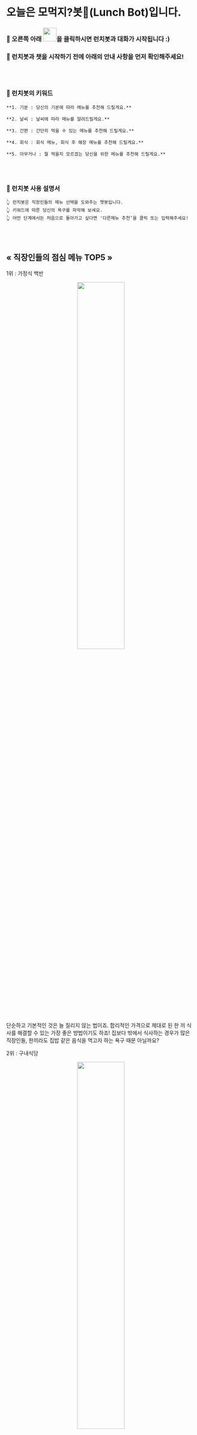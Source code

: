 <H1>오늘은 모먹지?봇🤖(Lunch Bot)입니다.</H1>       

  


### 🤖 오른쪽 아래 <img src="https://user-images.githubusercontent.com/103111041/169630391-8f1122ac-71b8-454c-a987-66b534ca33cc.png" width="36px" height="36px">을 클릭하시면 런치봇과 대화가 시작됩니다 :)  


### 🤖 런치봇과 챗을 시작하기 전에 아래의 안내 사항을 먼저 확인해주세요!     
<br><br> 
  
  

### 🎯 런치봇의 키워드  
  
```
**1. 기분 : 당신의 기분에 따라 메뉴를 추천해 드릴게요.**

**2. 날씨 : 날씨에 따라 메뉴를 알려드릴게요.**

**3. 간편 : 간단히 먹을 수 있는 메뉴를 추천해 드릴게요.**

**4. 회식 : 회식 메뉴, 회식 후 해장 메뉴를 추천해 드릴게요.**

**5. 아무거나 : 뭘 먹을지 모르겠는 당신을 위한 메뉴를 추천해 드릴게요.** 
```
<br><br>
### 🎯 런치봇 사용 설명서         
```
👆 런치봇은 직장인들의 메뉴 선택을 도와주는 챗봇입니다.  
👆 키워드에 따른 당신의 욕구를 파악해 보세요.  
👆 어떤 단계에서든 처음으로 돌아가고 싶다면 '다른메뉴 추천‘을 클릭 또는 입력해주세요!  
```
  <br><br> 
## « 직장인들의 점심 메뉴 TOP5 »

1위 : 가정식 백반

<p align="center"> 
  <img src="https://user-images.githubusercontent.com/103111041/169541654-c1436b2c-a364-467d-817c-2b31c7057028.jpg" width="50%" height="50%" border="0">
</p>

단순하고 기본적인 것은 늘 질리지 않는 법이죠. 합리적인 가격으로 제대로 된 한 끼 식사를 해결할 수 있는 가장 좋은 방법이기도 하죠! 집보다 밖에서 식사하는 경우가 많은 직장인들, 한끼라도 집밥 같은 음식을 먹고자 하는 욕구 때문 아닐까요?


2위 : 구내식당 

<p align="center">
  <img src="https://user-images.githubusercontent.com/103111041/169543006-0f8ff9b7-2106-4a2f-8160-3c360bb9372d.jpg" width="50%" height="50%">
</p>

회사에서 식대 명목으로 지원하는 경우가 많고 가격도 저렴하죠. 최근 공공기관이나 일부 기업은 외부인에게도 구내 식당을 개방한다고 하네요 ~

3위 :  김치찌개

<p align="center"> 
  <img src="https://user-images.githubusercontent.com/103111041/169541654-c1436b2c-a364-467d-817c-2b31c7057028.jpg" width="50%" height="50%">
</p>


![김치찌개](https://user-images.githubusercontent.com/103111041/169543410-89387f26-bfeb-4bff-9421-b969a24481d5.jpg){: width="50%" height="50%"}{: .center}

한국인이라면 김치! 김치라는 식재료가 익숙한 만큼 그리고 칼칼한 이 맛, 점심으로 땡길만 하죠! 


4위 : 제육볶음


![제육볶음](https://user-images.githubusercontent.com/103111041/169543566-fe88e016-0813-439e-8a08-26064dbbf862.jpg){: width="50%" height="50%"}{: .center}

찌개를 별로 좋아하지 않는 당신! 가격도 저렴해서 한끼 식사로 밥 한공기는 뚝딱이죠~


5위 : 돈까스 


![돈까스](https://user-images.githubusercontent.com/103111041/169543726-397ba6da-5c75-4227-ba63-310e713faabc.jpg){: width="50%" height="50%"}{: .center}


남녀노소 가리지 않고 누구나 좋아하는 친숙한 맛! 어렸을 때부터 먹던 추억이 있어서 그런지 더 맛있는 돈까스가 5위! 



![출처] : 네이버블로그(https://blog.naver.com/highmanc/220856704745)

### Top1-5위에서도 먹을 음식이 떠오르지 않는다면 런치봇에게 도움을 요청해 보세요-!
